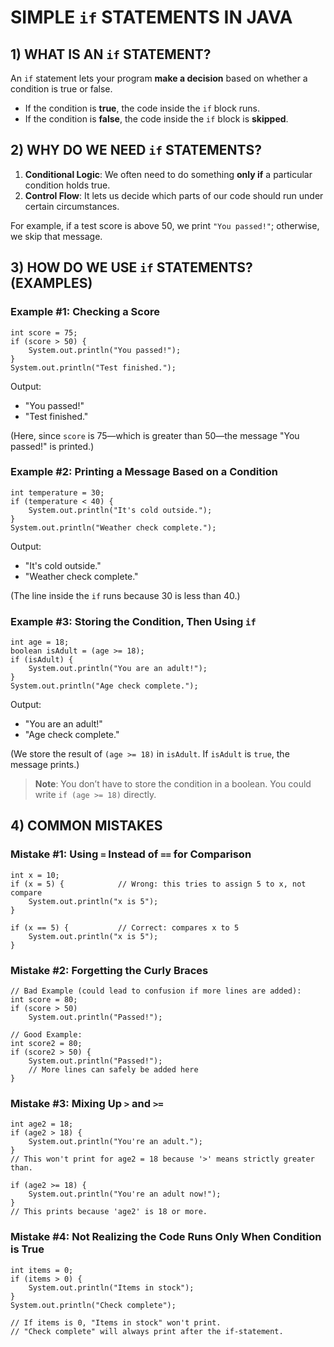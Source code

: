 # SIMPLE `if` STATEMENTS IN JAVA

## 1) WHAT IS AN `if` STATEMENT?
An `if` statement lets your program **make a decision** based on whether a condition is true or false.
- If the condition is **true**, the code inside the `if` block runs.
- If the condition is **false**, the code inside the `if` block is **skipped**.


## 2) WHY DO WE NEED `if` STATEMENTS?
1. **Conditional Logic**: We often need to do something **only if** a particular condition holds true.
2. **Control Flow**: It lets us decide which parts of our code should run under certain circumstances.

For example, if a test score is above 50, we print `"You passed!"`; otherwise, we skip that message.

## 3) HOW DO WE USE `if` STATEMENTS? (EXAMPLES)

### Example #1: Checking a Score
    int score = 75;
    if (score > 50) {
        System.out.println("You passed!");
    }
    System.out.println("Test finished.");

Output:
- "You passed!"
- "Test finished."

(Here, since `score` is 75—which is greater than 50—the message "You passed!" is printed.)

### Example #2: Printing a Message Based on a Condition
    int temperature = 30;
    if (temperature < 40) {
        System.out.println("It's cold outside.");
    }
    System.out.println("Weather check complete.");

Output:
- "It's cold outside."
- "Weather check complete."

(The line inside the `if` runs because 30 is less than 40.)

### Example #3: Storing the Condition, Then Using `if`
    int age = 18;
    boolean isAdult = (age >= 18);
    if (isAdult) {
        System.out.println("You are an adult!");
    }
    System.out.println("Age check complete.");

Output:
- "You are an adult!"
- "Age check complete."

(We store the result of `(age >= 18)` in `isAdult`. If `isAdult` is `true`, the message prints.)

> **Note**: You don’t have to store the condition in a boolean. You could write `if (age >= 18)` directly.

## 4) COMMON MISTAKES

### Mistake #1: Using `=` Instead of `==` for Comparison
    int x = 10;
    if (x = 5) {            // Wrong: this tries to assign 5 to x, not compare
        System.out.println("x is 5");
    }

    if (x == 5) {           // Correct: compares x to 5
        System.out.println("x is 5");
    }

### Mistake #2: Forgetting the Curly Braces
    // Bad Example (could lead to confusion if more lines are added):
    int score = 80;
    if (score > 50)
        System.out.println("Passed!");

    // Good Example:
    int score2 = 80;
    if (score2 > 50) {
        System.out.println("Passed!");
        // More lines can safely be added here
    }

### Mistake #3: Mixing Up `>` and `>=`
    int age2 = 18;
    if (age2 > 18) {
        System.out.println("You're an adult.");
    }
    // This won't print for age2 = 18 because '>' means strictly greater than.

    if (age2 >= 18) {
        System.out.println("You're an adult now!");
    }
    // This prints because 'age2' is 18 or more.

### Mistake #4: Not Realizing the Code Runs Only When Condition is True
    int items = 0;
    if (items > 0) {
        System.out.println("Items in stock");
    }
    System.out.println("Check complete");

    // If items is 0, "Items in stock" won't print.
    // "Check complete" will always print after the if-statement.
